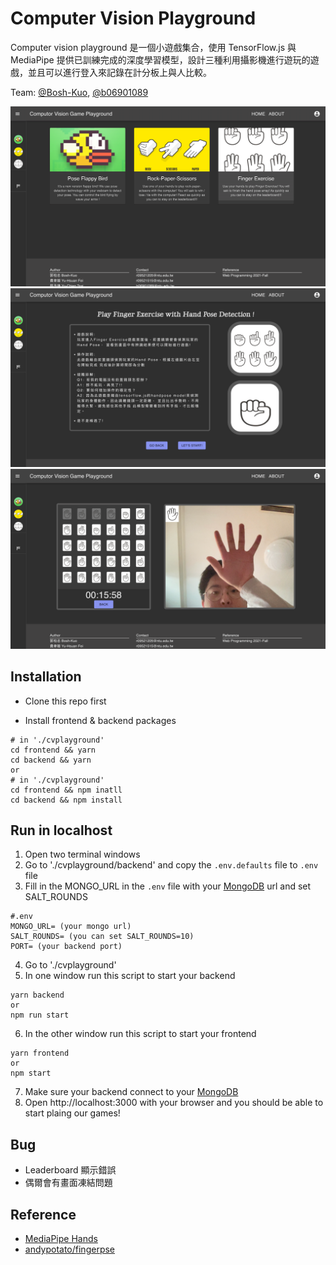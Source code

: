 # Computer Vision Playground

Computer vision playground 是一個小遊戲集合，使用 TensorFlow.js 與 MediaPipe 提供已訓練完成的深度學習模型，設計三種利用攝影機進行遊玩的遊戲，並且可以進行登入來記錄在計分板上與人比較。

Team: [@Bosh-Kuo](https://github.com/Bosh-Kuo), [@b06901089](https://github.com/b06901089)

![demo1](Images/demo1.png)
![demo2](Images/demo2.png)
![demo3](Images/demo3.png)

## Installation

- Clone this repo first

- Install frontend & backend packages

```
# in './cvplayground'
cd frontend && yarn
cd backend && yarn
or
# in './cvplayground'
cd frontend && npm inatll
cd backend && npm install
```

## Run in localhost

1. Open two terminal windows
2. Go to './cvplayground/backend' and copy the `.env.defaults` file to `.env` file
3. Fill in the MONGO_URL in the `.env` file with your [MongoDB](https://www.mongodb.com) url and set SALT_ROUNDS

```
#.env
MONGO_URL= (your mongo url)
SALT_ROUNDS= (you can set SALT_ROUNDS=10)
PORT= (your backend port)
```

4. Go to './cvplayground'
5. In one window run this script to start your backend

```
yarn backend
or
npm run start
```

6. In the other window run this script to start your frontend

```
yarn frontend
or
npm start
```

7. Make sure your backend connect to your [MongoDB](https://www.mongodb.com)
8. Open http://localhost:3000 with your browser and you should be able to start plaing our games!

## Bug
- Leaderboard 顯示錯誤
- 偶爾會有畫面凍結問題

## Reference

- [MediaPipe Hands](https://google.github.io/mediapipe/solutions/hands.html)
- [andypotato/fingerpse](https://github.com/andypotato/fingerpose)
